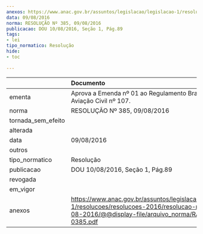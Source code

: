 ```yaml
---
anexos: https://www.anac.gov.br/assuntos/legislacao/legislacao-1/resolucoes/resolucoes-2016/resolucao-no-385-09-08-2016/@@display-file/arquivo_norma/RA2016-0385.pdf
data: 09/08/2016
norma: RESOLUÇÃO Nº 385, 09/08/2016
publicacao: DOU 10/08/2016, Seção 1, Pág.89
tags:
- lei
tipo_normatico: Resolução
hide: 
- toc 
 
---
```


|                    | Documento                                                                                                                                                    |
|:-------------------|:-------------------------------------------------------------------------------------------------------------------------------------------------------------|
| ementa             | Aprova a Emenda nº 01 ao Regulamento Brasileiro da Aviação Civil nº 107.                                                                                     |
| norma              | RESOLUÇÃO Nº 385, 09/08/2016                                                                                                                                 |
| tornada_sem_efeito |                                                                                                                                                              |
| alterada           |                                                                                                                                                              |
| data               | 09/08/2016                                                                                                                                                   |
| outros             |                                                                                                                                                              |
| tipo_normatico     | Resolução                                                                                                                                                    |
| publicacao         | DOU 10/08/2016, Seção 1, Pág.89                                                                                                                              |
| revogada           |                                                                                                                                                              |
| em_vigor           |                                                                                                                                                              |
| anexos             | https://www.anac.gov.br/assuntos/legislacao/legislacao-1/resolucoes/resolucoes-2016/resolucao-no-385-09-08-2016/@@display-file/arquivo_norma/RA2016-0385.pdf |